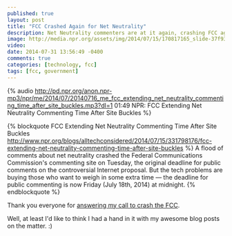 ```yaml
---
published: true
layout: post
title: "FCC Crashed Again for Net Neutrality"
description: Net Neutrality commenters are at it again, crashing FCC again!  Loving every second of this.
image: http://media.npr.org/assets/img/2014/07/15/170817165_slide-37f933035cbcd09a913a0da655217cea77798894-s40.jpg
video: 
date: 2014-07-31 13:56:49 -0400
comments: true
categories: [technology, fcc]
tags: [fcc, government]
---
```


{% audio http://pd.npr.org/anon.npr-mp3/npr/me/2014/07/20140716_me_fcc_extending_net_neutrality_commenting_time_after_site_buckles.mp3?dl=1 01:49 NPR: FCC Extending Net Neutrality Commenting Time After Site Buckles %}

{% blockquote FCC Extending Net Neutrality Commenting Time After Site Buckles http://www.npr.org/blogs/alltechconsidered/2014/07/15/331798176/fcc-extending-net-neutrality-commenting-time-after-site-buckles %}
A flood of comments about net neutrality crashed the Federal Communications Commission's commenting site on Tuesday, the original deadline for public comments on the controversial Internet proposal. But the tech problems are buying those who want to weigh in some extra time — the deadline for public commenting is now Friday (July 18th, 2014) at midnight.
{% endblockquote %}

Thank you everyone for [answering my call to crash the FCC](/technology/fcc/only-2-days-left-to-crash-the-fcc.html).  

Well, at least I'd like to think I had a hand in it with my awesome blog posts on the matter.  :)

